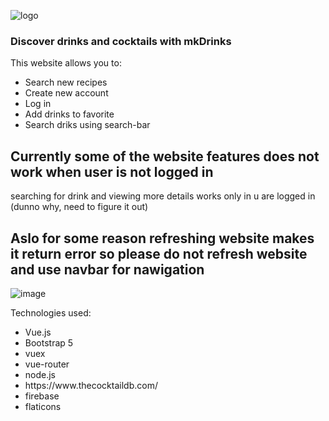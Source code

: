 
![logo](https://user-images.githubusercontent.com/95056942/181379399-b9bb8f87-0dc3-4206-b4cb-83c22205908f.png)

<h3>Discover drinks and cocktails with mkDrinks</h3>

This website allows you to:
<ul>
<li>Search new recipes</li>
<li>Create new account</li>
<li>Log in</li>
<li>Add drinks to favorite</li>
<li>Search driks using search-bar</li>
</ul>
<h2>Currently some of the website features does not work when user is not logged in</h2>
searching for drink and viewing more details works only in u are logged in (dunno why, need to figure it out)
<h2>Aslo for some reason refreshing website makes it return error so please do not refresh website and use navbar for nawigation</h2>

![image](https://user-images.githubusercontent.com/95056942/183537567-dd61f362-b950-43d5-a69e-e69d24d05ce6.png)

Technologies used:
<ul>
<li>Vue.js</li>
<li>Bootstrap 5</li>
<li>vuex</li>
<li>vue-router</li>
<li>node.js</li>
<li>https://www.thecocktaildb.com/</li>
<li>firebase</li>
<li>flaticons</li>
</ul>

